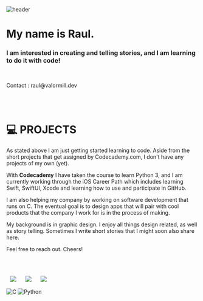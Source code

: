 
<!---
This code was built by copying the code of user @rriver, simply because I liked her organization and use of cool details and emojis, as well as the cool title screen. 
However, the code was done with HTML, and I am supposed to learn Markdown. Thus, there is a combination of Markdown and HTML.
If it looks like I don't know what I am doing, you are correct. 
I am learning. 11/03/22
--->

![header](https://capsule-render.vercel.app/api?type=rect&color=gradient&height=300&section=header&text=Hello%20!%20&fontSize=70)
</br>

# My name is Raul.
### I am interested in creating and telling stories, and I am learning to do it with code!

</br>

<p align="left">Contact : raul@valormill.dev</p></br>


</br>
<h1>💻 PROJECTS</h1>

As stated above I am just getting started learning to code. 
Aside from the short projects that get assigned by Codecademy.com, I don't have any projects of my own (yet).

With **Codecademy** I have taken the course to learn Python 3, and I am currently working through the iOS Career Path which includes learning Swift, SwiftUI, Xcode and learning how to use and participate in GitHub.

I am also helping my company by working on software development that runs on C. The eventual goal is to design apps that will
pair with cool products that the company I work for is in the process of making.

My background is in graphic design. I enjoy all things design related, as well as story telling. 
Sometimes I write short stories that I might soon also share here.

Feel free to reach out.
Cheers!</br>

<br></br>
<p align="left">
<img src="https://img.shields.io/badge/Swift-D22128?style=for-the-badge&logo=Swift&logoColor=white" style="height : auto; margin-left : 10px; margin-right : 10px;"/>
<img src="https://img.shields.io/badge/Xcode-FF9900?style=for-the-badge&logo=Xcode&logoColor=white" style="height : auto; margin-left : 10px; margin-right : 10px;"/>
<img src="https://img.shields.io/badge/SwiftUI-FF9900?style=for-the-badge&logo=SwiftUI&logoColor=white" style="height : auto; margin-left : 10px; margin-right : 10px;"/></p>

![C](https://img.shields.io/badge/c-%2300599C.svg?style=for-the-badge&logo=c&logoColor=white)
![Python](https://img.shields.io/badge/python-3670A0?style=for-the-badge&logo=python&logoColor=ffdd54)

<br></br>
